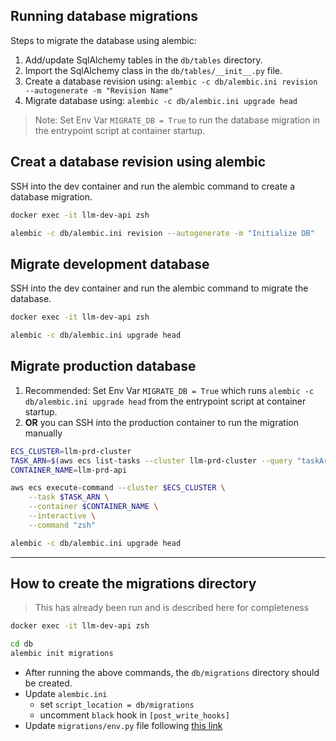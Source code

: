 ## Running database migrations

Steps to migrate the database using alembic:

1. Add/update SqlAlchemy tables in the `db/tables` directory.
2. Import the SqlAlchemy class in the `db/tables/__init__.py` file.
3. Create a database revision using: `alembic -c db/alembic.ini revision --autogenerate -m "Revision Name"`
4. Migrate database using: `alembic -c db/alembic.ini upgrade head`

> Note: Set Env Var `MIGRATE_DB = True` to run the database migration in the entrypoint script at container startup.

## Creat a database revision using alembic

SSH into the dev container and run the alembic command to create a database migration.

```bash
docker exec -it llm-dev-api zsh

alembic -c db/alembic.ini revision --autogenerate -m "Initialize DB"
```

## Migrate development database

SSH into the dev container and run the alembic command to migrate the database.

```bash
docker exec -it llm-dev-api zsh

alembic -c db/alembic.ini upgrade head
```

## Migrate production database

1. Recommended: Set Env Var `MIGRATE_DB = True` which runs `alembic -c db/alembic.ini upgrade head` from the entrypoint script at container startup.
2. **OR** you can SSH into the production container to run the migration manually

```bash
ECS_CLUSTER=llm-prd-cluster
TASK_ARN=$(aws ecs list-tasks --cluster llm-prd-cluster --query "taskArns[0]" --output text)
CONTAINER_NAME=llm-prd-api

aws ecs execute-command --cluster $ECS_CLUSTER \
    --task $TASK_ARN \
    --container $CONTAINER_NAME \
    --interactive \
    --command "zsh"
```

```bash
alembic -c db/alembic.ini upgrade head
```

---

## How to create the migrations directory

> This has already been run and is described here for completeness

```bash
docker exec -it llm-dev-api zsh

cd db
alembic init migrations
```

- After running the above commands, the `db/migrations` directory should be created.
- Update `alembic.ini`
  - set `script_location = db/migrations`
  - uncomment `black` hook in `[post_write_hooks]`
- Update `migrations/env.py` file following [this link](https://alembic.sqlalchemy.org/en/latest/autogenerate.html)
